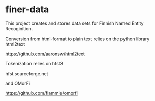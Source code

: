 # finer-data

This project creates and stores data sets for Finnish Named Entity Recoginition. 

Conversion from html-format to plain text relies on the python library html2text

https://github.com/aaronsw/html2text

Tokenization relies on hfst3 

hfst.sourceforge.net

and OMorFi

https://github.com/flammie/omorfi

